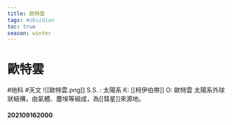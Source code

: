 ```yaml
---
title: 歐特雲
tags: #obsidian 
toc: true
season: winter
---
```

# 歐特雲
#地科 #天文
![[歐特雲.png]]
S.S. : 太陽系
K: [[柯伊伯帶]]
O: 歐特雲
太陽系外球狀結構，由氣體、塵埃等組成，為[[彗星]]來源地。

#### 202109162000